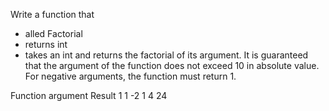 Write a function that

- alled Factorial
- returns int
- takes an int and returns the factorial of its argument. It is guaranteed that the argument of the function does not exceed 10 in absolute value. For negative arguments, the function must return 1.

Function argument       Result
1                                       1
-2                                      1
4                                      24
